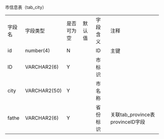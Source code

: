 <table align = "left">
    <tr>市信息表（tab_city）</tr>
    <tr>
      <td>字段名</td><td>字段类型</td><td>是否可为空</td><td>默认值</td><td>字段含义</td><td>注释</td>
    </tr>
    <tr>
        <td>id</td><td>number(4)</td><td>N</td><td></td><td>ID</td><td>主键</td>
    </tr>
    <tr>
        <td>ID</td><td>VARCHAR2(6)</td><td>Y</td><td></td><td>市标识</td><td></td>
    </tr>
    <tr>
        <td>city</td><td>VARCHAR2(50)</td><td>Y</td><td></td><td>市名称</td><td></td>
    </tr>
    <tr>
        <td>fathe</td><td>VARCHAR2(6)</td><td>Y</td><td></td><td>省份标识</td><td>关联tab_province表provinceID字段</td>
    </tr>
</table>
